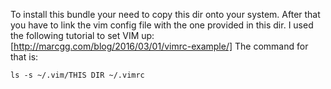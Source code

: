 To install this bundle your need to copy this dir onto your system. After that you have to link the vim config file with the one provided in this dir.
I used the following tutorial to set VIM up:
[http://marcgg.com/blog/2016/03/01/vimrc-example/]
The command for that is:
```
ls -s ~/.vim/THIS DIR ~/.vimrc
```
